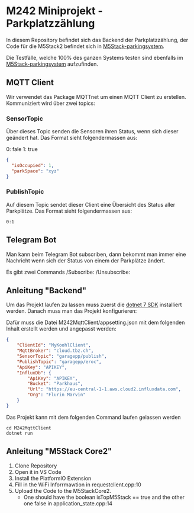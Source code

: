 # M242 Miniprojekt - Parkplatzzählung

In diesem Repository befindet sich das Backend der Parkplatzzählung, der Code für die M5Stack2 
befindet sich in [M5Stack-parkingsystem](https://github.com/Z-100/M5Stack-parkingsystem).

Die Testfälle, welche 100% des ganzen Systems testen sind ebenfalls im 
[M5Stack-parkingsystem](https://github.com/Z-100/M5Stack-parkingsystem) aufzufinden. 

## MQTT Client
Wir verwendet das Package MQTTnet um einen MQTT Client zu erstellen. 
Kommuniziert wird über zwei topics:  

### SensorTopic
Über dieses Topic senden die Sensoren ihren Status, wenn sich dieser geändert hat.
Das Format sieht folgendermassen aus:

0: fale
1: true

```json
{
  "isOccupied": 1,
  "parkSpace": "xyz"
}
```

### PublishTopic
Auf diesem Topic sendet dieser Client eine Übersicht des Status aller Parkplätze.
Das Format sieht folgendermassen aus:
```text
0:1
```

## Telegram Bot
Man kann beim Telegram Bot subscriben, dann bekommt man immer eine Nachricht wenn sich der Status von einem der Parkplätze ändert.

Es gibt zwei Commands
/Subscribe:
/Unsubscribe:


## Anleitung "Backend"
Um das Projekt laufen zu lassen muss zuerst die [dotnet 7 SDK](https://dotnet.microsoft.com/en-us/download) installiert werden. 
Danach muss man das Projekt konfigurieren:

Dafür muss die Datei M242MqttClient/appsetting.json mit dem folgenden Inhalt erstellt werden und angepasst werden:

```json
{
    "ClientId": "MyKoohlClient",
    "MqttBroker": "cloud.tbz.ch",
    "SensorTopic": "garagepp/publish",
    "PublishTopic": "garagepp/eroc",
    "ApiKey": "APIKEY",
    "InfluxDb": {
        "ApiKey": "APIKEY",
        "Bucket": "Parkhaus",
        "Url": "https://eu-central-1-1.aws.cloud2.influxdata.com",
        "Org": "Flurin Marvin"
    }
}
```

Das Projekt kann mit dem folgenden Command laufen gelassen werden
```
cd M242MqttClient
dotnet run
```

## Anleitung "M5Stack Core2"
1. Clone Repository
2. Open it in VS Code
3. Install the PlatformIO Extension
4. Fill in the WiFi Inforrmawtion in requestclient.cpp:10
5. Upload the Code to the M5StackCore2.
	- One should have the boolean isTopM5Stack == true and the other one false in application_state.cpp:14

